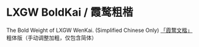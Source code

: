 # LXGW BoldKai / 霞鹜粗楷
The Bold Weight of LXGW WenKai. (Simplified Chinese Only) [「霞鹜文楷」](https://github.com/lxgw/LxgwWenKai) 粗体版（手动调整加粗，仅包含简体）
